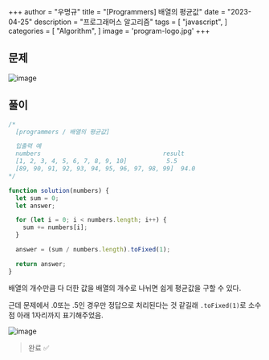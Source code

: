 +++
author = "우명규"
title = "[Programmers] 배열의 평균값"
date = "2023-04-25"
description = "프로그래머스 알고리즘"
tags = [
    "javascript",
]
categories = [
    "Algorithm",
]
image = 'program-logo.jpg'
+++

<!--more-->

## 문제

![image](https://user-images.githubusercontent.com/67165016/234265145-d3bf3287-4c62-4124-9905-06c8795d6556.png)

## 풀이

```javascript
/*
  [programmers / 배열의 평균값]

  입출력 예
  numbers	                               result
  [1, 2, 3, 4, 5, 6, 7, 8, 9, 10]	        5.5
  [89, 90, 91, 92, 93, 94, 95, 96, 97, 98, 99]	94.0
*/

function solution(numbers) {
  let sum = 0;
  let answer;

  for (let i = 0; i < numbers.length; i++) {
    sum += numbers[i];
  }

  answer = (sum / numbers.length).toFixed(1);

  return answer;
}
```

배열의 개수만큼 다 더한 값을 배열의 개수로 나뉘면 쉽게 평균값을 구할 수 있다.

근데 문제에서 .0또는 .5인 경우만 정답으로 처리된다는 것 같길래 `.toFixed(1)`로 소수점 아래 1자리까지 표기해주었음.

![image](https://user-images.githubusercontent.com/67165016/234266976-27c37afe-21a4-4f6a-a1c8-9b5fec9a3a73.png)

> 완료 ✅
